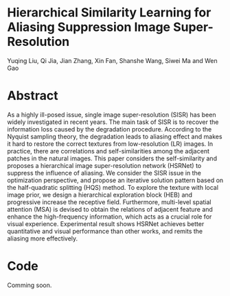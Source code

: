 # Hierarchical Similarity Learning for Aliasing Suppression Image Super-Resolution
Yuqing Liu, Qi Jia, Jian Zhang, Xin Fan, Shanshe Wang, Siwei Ma and Wen Gao
# Abstract
As a highly ill-posed issue, single image super-resolution (SISR) has been widely investigated in recent years. The main task of SISR is to recover the information loss caused by the degradation procedure. According to the Nyquist sampling theory, the degradation leads to aliasing effect and makes it hard to restore the correct textures from low-resolution (LR) images. In practice, there are correlations and self-similarities among the adjacent patches in the natural images. This paper considers the self-similarity and proposes a hierarchical image super-resolution network (HSRNet) to suppress the influence of aliasing. We consider the SISR issue in the optimization perspective, and propose an iterative solution pattern based on the half-quadratic splitting (HQS) method. To explore the texture with local image prior, we design a hierarchical exploration block (HEB) and progressive increase the receptive field. Furthermore, multi-level spatial attention (MSA) is devised to obtain the relations of adjacent feature and enhance the high-frequency information, which acts as a crucial role for visual experience. Experimental result shows HSRNet achieves better quantitative and visual performance than other works, and remits the aliasing more effectively. 
# Code
Comming soon.
